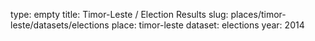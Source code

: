 type: empty
title: Timor-Leste / Election Results
slug: places/timor-leste/datasets/elections
place: timor-leste
dataset: elections
year: 2014
